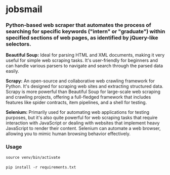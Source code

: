# jobsmail

<h3>Python-based web scraper that automates the process of searching for specific keywords ("intern" or "graduate") within specified sections of web pages, as identified by jQuery-like selectors.</h3>

**Beautiful Soup:** Ideal for parsing HTML and XML documents, making it very useful for simple web scraping tasks. It's user-friendly for beginners and can handle various parsers to navigate and search through the parsed data easily.

**Scrapy:** An open-source and collaborative web crawling framework for Python. It's designed for scraping web sites and extracting structured data. Scrapy is more powerful than Beautiful Soup for large-scale web scraping and crawling projects, offering a full-fledged framework that includes features like spider contracts, item pipelines, and a shell for testing.

**Selenium:** Primarily used for automating web applications for testing purposes, but it's also quite powerful for web scraping tasks that require interaction with JavaScript or dealing with websites that implement heavy JavaScript to render their content. Selenium can automate a web browser, allowing you to mimic human browsing behavior effectively.

<h3>Usage</h3>

`source venv/bin/activate`
<br>
<br>
`pip install -r requirements.txt`

